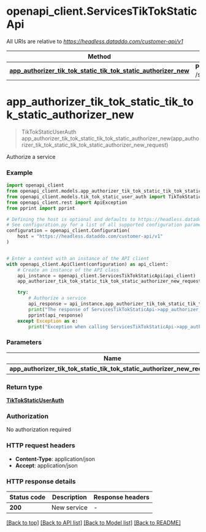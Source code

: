 # openapi_client.ServicesTikTokStaticApi

All URIs are relative to *https://headless.dataddo.com/customer-api/v1*

Method | HTTP request | Description
------------- | ------------- | -------------
[**app_authorizer_tik_tok_static_tik_tok_static_authorizer_new**](ServicesTikTokStaticApi.md#app_authorizer_tik_tok_static_tik_tok_static_authorizer_new) | **POST** /services/tik_tok_static | Authorize a service


# **app_authorizer_tik_tok_static_tik_tok_static_authorizer_new**
> TikTokStaticUserAuth app_authorizer_tik_tok_static_tik_tok_static_authorizer_new(app_authorizer_tik_tok_static_tik_tok_static_authorizer_new_request)

Authorize a service

### Example


```python
import openapi_client
from openapi_client.models.app_authorizer_tik_tok_static_tik_tok_static_authorizer_new_request import AppAuthorizerTikTokStaticTikTokStaticAuthorizerNewRequest
from openapi_client.models.tik_tok_static_user_auth import TikTokStaticUserAuth
from openapi_client.rest import ApiException
from pprint import pprint

# Defining the host is optional and defaults to https://headless.dataddo.com/customer-api/v1
# See configuration.py for a list of all supported configuration parameters.
configuration = openapi_client.Configuration(
    host = "https://headless.dataddo.com/customer-api/v1"
)


# Enter a context with an instance of the API client
with openapi_client.ApiClient(configuration) as api_client:
    # Create an instance of the API class
    api_instance = openapi_client.ServicesTikTokStaticApi(api_client)
    app_authorizer_tik_tok_static_tik_tok_static_authorizer_new_request = openapi_client.AppAuthorizerTikTokStaticTikTokStaticAuthorizerNewRequest() # AppAuthorizerTikTokStaticTikTokStaticAuthorizerNewRequest | 

    try:
        # Authorize a service
        api_response = api_instance.app_authorizer_tik_tok_static_tik_tok_static_authorizer_new(app_authorizer_tik_tok_static_tik_tok_static_authorizer_new_request)
        print("The response of ServicesTikTokStaticApi->app_authorizer_tik_tok_static_tik_tok_static_authorizer_new:\n")
        pprint(api_response)
    except Exception as e:
        print("Exception when calling ServicesTikTokStaticApi->app_authorizer_tik_tok_static_tik_tok_static_authorizer_new: %s\n" % e)
```



### Parameters


Name | Type | Description  | Notes
------------- | ------------- | ------------- | -------------
 **app_authorizer_tik_tok_static_tik_tok_static_authorizer_new_request** | [**AppAuthorizerTikTokStaticTikTokStaticAuthorizerNewRequest**](AppAuthorizerTikTokStaticTikTokStaticAuthorizerNewRequest.md)|  | 

### Return type

[**TikTokStaticUserAuth**](TikTokStaticUserAuth.md)

### Authorization

No authorization required

### HTTP request headers

 - **Content-Type**: application/json
 - **Accept**: application/json

### HTTP response details

| Status code | Description | Response headers |
|-------------|-------------|------------------|
**200** | New service |  -  |

[[Back to top]](#) [[Back to API list]](../README.md#documentation-for-api-endpoints) [[Back to Model list]](../README.md#documentation-for-models) [[Back to README]](../README.md)

